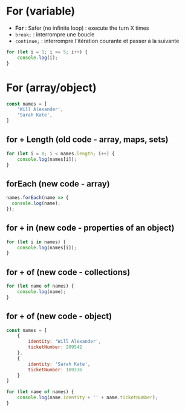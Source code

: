 # For (variable)

- **For** : Safer (no infinite loop) : execute the turn X times
- ``` break; ``` : interrompre une boucle
- ``` continue; ``` : interrompre l'itération courante et passer à la suivante

```javascript
for (let i = 1; i <= 5; i++) {
    console.log(i);
}
```
# For (array/object)
```js
const names = [
    'Will Alexander',
    'Sarah Kate',
]
```

## for + Length (old code - array, maps, sets)
```javascript
for (let i = 0; i < names.length; i++) {
    console.log(names[i]);
}
```

## forEach (new code - array)
```javascript
names.forEach(name => {
  console.log(name);
});
```

## for + in (new code - properties of an object)
```javascript
for (let i in names) {
    console.log(names[i]);
}
```

## for + of (new code - collections)
```javascript 
for (let name of names) {
    console.log(name);
}
```

## for + of (new code - object)
```javascript 
const names = [
    {
        identity: 'Will Alexander',
        ticketNumber: 209542
    },
    {
        identity: 'Sarah Kate',
        ticketNumber: 169336
    }
]

for (let name of names) {
    console.log(name.identity + '' + name.ticketNumber);
}
```
